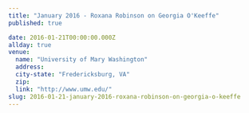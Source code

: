 ```yaml
---
title: "January 2016 - Roxana Robinson on Georgia O'Keeffe"
published: true

date: 2016-01-21T00:00:00.000Z
allday: true
venue: 
  name: "University of Mary Washington"
  address:
  city-state: "Fredericksburg, VA"
  zip:
  link: "http://www.umw.edu/"
slug: 2016-01-21-january-2016-roxana-robinson-on-georgia-o-keeffe
---
```


